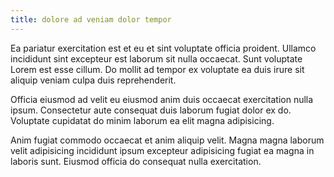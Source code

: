 ```yaml
---
title: dolore ad veniam dolor tempor
---
```


Ea pariatur exercitation est et eu et sint voluptate officia proident. Ullamco incididunt sint excepteur est laborum sit nulla occaecat. Sunt voluptate Lorem est esse cillum. Do mollit ad tempor ex voluptate ea duis irure sit aliquip veniam culpa duis reprehenderit.

Officia eiusmod ad velit eu eiusmod anim duis occaecat exercitation nulla ipsum. Consectetur aute consequat duis laborum fugiat dolor ex do. Voluptate cupidatat do minim laborum ea elit magna adipisicing.

Anim fugiat commodo occaecat et anim aliquip velit. Magna magna laborum velit adipisicing incididunt ipsum excepteur adipisicing fugiat ea magna in laboris sunt. Eiusmod officia do consequat nulla exercitation.